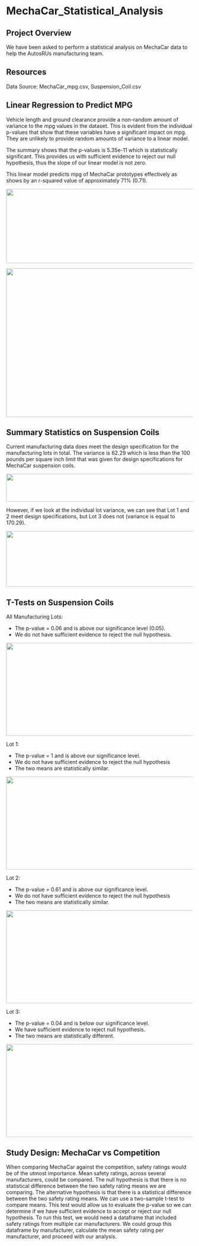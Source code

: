# MechaCar_Statistical_Analysis

## Project Overview
We have been asked to perform a statistical analysis on MechaCar data to help the AutosRUs manufacturing team.

## Resources
Data Source: MechaCar_mpg.csv, Suspension_Coil.csv

## Linear Regression to Predict MPG

Vehicle length and ground clearance provide a non-random amount of variance to the mpg values in the dataset. This is evident from the individual p-values that show that these variables have a significant impact on mpg. They are unlikely to provide random amounts of variance to a linear model.

The summary shows that the p-values is 5.35e-11 which is statistically significant. This provides us with sufficient evidence to reject our null hypothesis, thus the slope of our linear model is not zero. 

This linear model predicts mpg of MechaCar prototypes effectively as shows by an r-squared value of approximately 71% (0.71).

<p align="left">
   <img src="https://user-images.githubusercontent.com/91852495/161401756-7b8f160b-da31-40d5-8632-3928f50084ae.png" width="520" height="200">
</p>

<p align="left">
   <img src="https://user-images.githubusercontent.com/91852495/161401758-9e91701b-1301-4259-9411-4176cfb2fecb.png" width="520" height="400">
</p>

## Summary Statistics on Suspension Coils

Current manufacturing data does meet the design specification for the manufacturing lots in total. The variance is 62.29 which is less than the 100 pounds per square inch limit that was given for design specifications for MechaCar suspension coils.

<p align="left">
   <img src="https://user-images.githubusercontent.com/91852495/161401799-a9d0a09d-aab4-49c5-a5b8-13e86997c358.png" width="520" height="75">
</p>

However, if we look at the individual lot variance, we can see that Lot 1 and 2 meet design specifications, but Lot 3 does not (variance is equal to 170.29).

<p align="left">
   <img src="https://user-images.githubusercontent.com/91852495/161401793-bccd99c1-29fc-4d7a-95cb-60646c8a5e9d.png" width="520" height="150">
</p>

## T-Tests on Suspension Coils

All Manufacturing Lots: 
- The p-value = 0.06 and is above our significance level (0.05).
- We do not have sufficient evidence to reject the null hypothesis. 

<p align="left">
   <img src="https://user-images.githubusercontent.com/91852495/161405559-94df434b-57e9-4033-b3a4-d141fa3c17bc.png" width="520" height="250">
</p>

Lot 1:
- The p-value = 1 and is above our significance level.
- We do not have sufficient evidence to reject the null hypothesis
- The two means are statistically similar.

<p align="left">
   <img src="https://user-images.githubusercontent.com/91852495/161405556-0602a583-5806-4797-9b13-f7d537a77c49.png" width="520" height="250">
</p>

Lot 2:
- The p-value = 0.61 and is above our significance level.
- We do not have sufficient evidence to reject the null hypothesis
- The two means are statistically similar.

<p align="left">
   <img src="https://user-images.githubusercontent.com/91852495/161405557-c533938d-f651-4abe-93c4-442d49c47f1c.png" width="520" height="250">
</p>

Lot 3:
- The p-value = 0.04 and is below our significance level.
- We have sufficient evidence to reject null hypothesis.
- The two means are statistically different.

<p align="left">
   <img src="https://user-images.githubusercontent.com/91852495/161405558-a0359155-2bcd-4411-8d3a-14fb17fbc6be.png" width="520" height="250">
</p>

## Study Design: MechaCar vs Competition

When comparing MechaCar against the competition, safety ratings would be of the utmost importance. Mean safety ratings, across several manufacturers, could be compared. The null hypothesis is that there is no statistical difference between the two safety rating means we are comparing. The alternative hypothesis is that there is a statistical difference between the two safety rating means. We can use a two-sample t-test to compare means. This test would allow us to evaluate the p-value so we can determine if we have sufficient evidence to accept or reject our null hypothesis. To run this test, we would need a dataframe that included safety ratings from multiple car manufacturers. We could group this dataframe by manufacturer, calculate the mean safety rating per manufacturer, and proceed with our analysis. 




